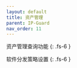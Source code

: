 ```yaml
---
layout: default
title: 资产管理
parent: IP-Guard
nav_order: 11
---
```


资产管理查询功能
{: .fs-6 }

软件分发策略设置
{: .fs-6 }
